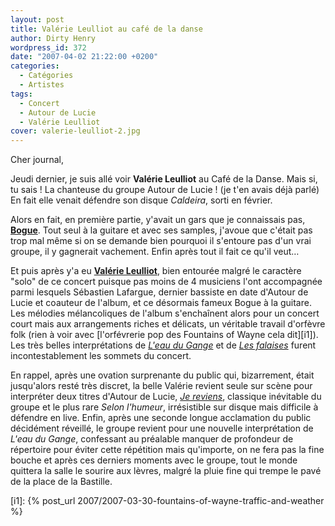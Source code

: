```yaml
---
layout: post
title: Valérie Leulliot au café de la danse
author: Dirty Henry
wordpress_id: 372
date: "2007-04-02 21:22:00 +0200"
categories:
  - Catégories
  - Artistes
tags:
  - Concert
  - Autour de Lucie
  - Valérie Leulliot
cover: valerie-leulliot-2.jpg
---
```


Cher journal,

Jeudi dernier, je suis allé voir **Valérie Leulliot** au Café de la Danse. Mais
si, tu sais ! La chanteuse du groupe Autour de Lucie ! (je t'en avais déjà
parlé) En fait elle venait défendre son disque _Caldeira_, sorti en février.

Alors en fait, en première partie, y'avait un gars que je connaissais pas,
[**Bogue**][4]. Tout seul à la guitare et avec ses samples, j'avoue que c'était
pas trop mal même si on se demande bien pourquoi il s'entoure pas d'un vrai
groupe, il y gagnerait vachement. Enfin après tout il fait ce qu'il veut…

Et puis après y'a eu [**Valérie Leulliot**][5], bien entourée malgré le
caractère "solo" de ce concert puisque pas moins de 4 musiciens l'ont
accompagnée parmi lesquels Sébastien Lafargue, dernier bassiste en date d'Autour
de Lucie et coauteur de l'album, et ce désormais fameux Bogue à la guitare. Les
mélodies mélancoliques de l'album s'enchaînent alors pour un concert court mais
aux arrangements riches et délicats, un véritable travail d'orfèvre folk (rien à
voir avec [l'orfévrerie pop des Fountains of Wayne cela dit][i1]). Les très
belles interprétations de [_L'eau du Gange_][1] et de [_Les falaises_][2] furent
incontestablement les sommets du concert.

En rappel, après une ovation surprenante du public qui, bizarrement, était
jusqu'alors resté très discret, la belle Valérie revient seule sur scène pour
interpréter deux titres d'Autour de Lucie, [_Je reviens_][3], classique
inévitable du groupe et le plus rare _Selon l'humeur_, irrésistible sur disque
mais difficile à défendre en live. Enfin, après une seconde longue acclamation
du public décidément réveillé, le groupe revient pour une nouvelle
interprétation de _L'eau du Gange_, confessant au préalable manquer de
profondeur de répertoire pour éviter cette répétition mais qu'importe, on ne
fera pas la fine bouche et après ces derniers moments avec le groupe, tout le
monde quittera la salle le sourire aux lèvres, malgré la pluie fine qui trempe
le pavé de la place de la Bastille.

[1]: https://www.dailymotion.com/video/x2irpi
[2]: https://www.dailymotion.com/video/x8923a
[3]: https://youtu.be/Gv4CX5XLdLU
[4]: https://fr.wikipedia.org/wiki/Nico_Bogue
[5]: https://fr.wikipedia.org/wiki/Val%C3%A9rie_Leulliot

[i1]: {% post_url 2007/2007-03-30-fountains-of-wayne-traffic-and-weather %}
